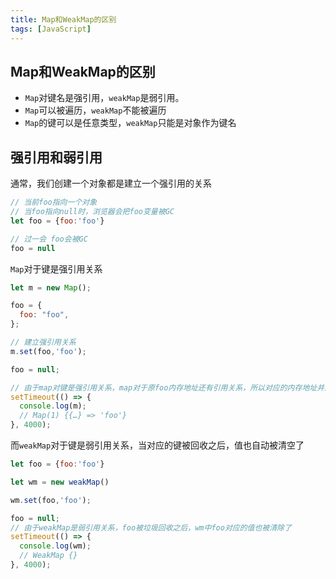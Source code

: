```yaml
---
title: Map和WeakMap的区别
tags: [JavaScript]
---
```


## Map和WeakMap的区别

- `Map`对键名是强引用，`weakMap`是弱引用。
- `Map`可以被遍历，`weakMap`不能被遍历
- `Map`的键可以是任意类型，`weakMap`只能是对象作为键名

## 强引用和弱引用

通常，我们创建一个对象都是建立一个强引用的关系

```js
// 当前foo指向一个对象
// 当foo指向null时，浏览器会把foo变量被GC
let foo = {foo:'foo'}

// 过一会 foo会被GC
foo = null
```

`Map`对于键是强引用关系

```js
let m = new Map();

foo = {
  foo: "foo",
};

// 建立强引用关系
m.set(foo,'foo');

foo = null;

// 由于map对键是强引用关系，map对于原foo内存地址还有引用关系，所以对应的内存地址并没有被回收
setTimeout(() => {
  console.log(m);
  // Map(1) {{…} => 'foo'}
}, 4000);
```

而`weakMap`对于键是弱引用关系，当对应的键被回收之后，值也自动被清空了

```js
let foo = {foo:'foo'}

let wm = new weakMap()

wm.set(foo,'foo');

foo = null;
// 由于weakMap是弱引用关系，foo被垃圾回收之后，wm中foo对应的值也被清除了
setTimeout(() => {
  console.log(wm);
  // WeakMap {}
}, 4000);
```





